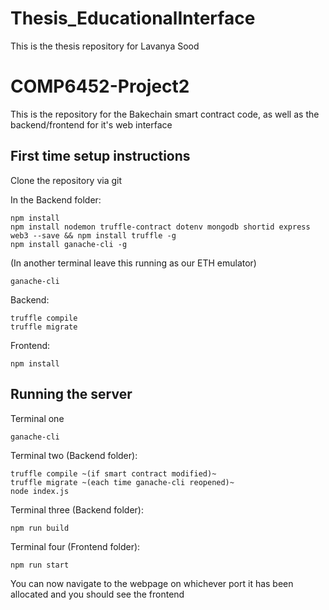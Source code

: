# Thesis_EducationalInterface
This is the thesis repository for Lavanya Sood

# COMP6452-Project2

This is the repository for the Bakechain smart contract code, as well as the backend/frontend for it's web interface

## First time setup instructions

Clone the repository via git

In the Backend folder:
    
    npm install
    npm install nodemon truffle-contract dotenv mongodb shortid express web3 --save && npm install truffle -g
    npm install ganache-cli -g
(In another terminal leave this running as our ETH emulator) 
    
    ganache-cli
Backend:

    truffle compile
    truffle migrate
Frontend:

    npm install
    
## Running the server
Terminal one
    
    ganache-cli

Terminal two (Backend folder):
    
    truffle compile ~(if smart contract modified)~
    truffle migrate ~(each time ganache-cli reopened)~
    node index.js

Terminal three (Backend folder):

    npm run build

Terminal four (Frontend folder):

    npm run start

You can now navigate to the webpage on whichever port it has been allocated and you should see the frontend